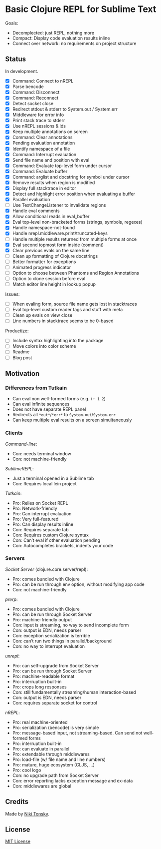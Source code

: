 # Basic Clojure REPL for Sublime Text

Goals:

- Decomplected: just REPL, nothing more
- Compact: Display code evaluation results inline
- Connect over network: no requirements on project structure

## Status

In development.

- [x] Command: Connect to nREPL
- [x] Parse bencode
- [x] Command: Disconnect
- [x] Command: Reconnect
- [x] Detect socket close
- [x] Redirect stdout & stderr to System.out / System.err
- [x] Middleware for error info
- [x] Print stack trace to stderr
- [x] Use nREPL sessions & ids
- [x] Keep multiple annotations on screen
- [x] Command: Clear annotations
- [x] Pending evaluation annotation
- [x] Identify namespace of a file
- [x] Command: Interrupt evaluation
- [x] Send file name and position with eval
- [x] Command: Evaluate top-level form under cursor
- [x] Command: Evaluate buffer
- [x] Command: arglist and docstring for symbol under cursor
- [x] Remove results when region is modified
- [x] Display full stacktrace in editor
- [x] Detect and highlight error position when evaluating a buffer
- [x] Parallel evaluation
- [ ] Use TextChangeListener to invalidate regions
- [x] Handle eval comments
- [x] Allow conditional reads in eval_buffer
- [x] Eval top-level non-bracketed forms (strings, symbols, regexes)
- [x] Handle namespace-not-found
- [x] Handle nrepl.middleware.print/truncated-keys
- [ ] Handle multiple results returned from multiple forms at once
- [x] Eval second topmost form inside (comment)
- [x] Clear previous evals on the same line
- [ ] Clean up formatting of Clojure docstrings
- [ ] Better formatter for exceptions
- [ ] Animated progress indicator
- [ ] Option to choose between Phantoms and Region Annotations
- [ ] Option to clone session before eval
- [ ] Match editor line height in lookup popup

Issues:

- [ ] When evaling form, source file name gets lost in stacktraces
- [ ] Eval top-level custom reader tags and stuff with meta
- [ ] Clean up evals on view close
- [ ] Line numbers in stacktrace seems to be 0-based

Productize:

- [ ] Include syntax highlighting into the package
- [ ] Move colors into color scheme
- [ ] Readme
- [ ] Blog post

## Motivation

### Differences from Tutkain

- Can eval non well-formed forms (e.g. `(+ 1 2`)
- Can eval infinite sequences
- Does not have separate REPL panel
- Redirects all `*out*`/`*err*` to `System.out`/`System.err`
- Can keep multiple eval results on a screen simultaneously

### Clients

*Command-line*:

- Con: needs terminal window
- Con: not machine-friendly

*SublimeREPL*:

- Just a terminal opened in a Sublime tab
- Con: Requires local lein project

*Tutkain*:

- Pro: Relies on Socket REPL
- Pro: Network-friendly
- Pro: Can interrupt evaluation
- Pro: Very full-featured
- Pro: Can display results inline
- Con: Requires separate tab
- Con: Requires custom Clojure syntax
- Con: Can’t eval if other evaluation pending
- Con: Autocompletes brackets, indents your code

### Servers

*Socket Server* (clojure.core.server/repl):

- Pro: comes bundled with Clojure
- Pro: can be run through env option, without modifying app code
- Con: not machine-friendly

*prerp*:

- Pro: comes bundled with Clojure
- Pro: can be run through Socket Server
- Pro: machine-friendly output
- Con: input is streaming, no way to send incomplete form
- Con: output is EDN, needs parser
- Con: exception serialization is terrible
- Con: can’t run two things in parallel/background
- Con: no way to interrupt evaluation

*unrepl*:

- Pro: can self-upgrade from Socket Server
- Pro: can be run through Socket Server
- Pro: machine-readable format
- Pro: interruption built-in
- Pro: crops long responses
- Con: still fundamentally streaming/human interaction-based
- Con: output is EDN, needs parser
- Con: requires separate socket for control

*nREPL*:

- Pro: real machine-oriented
- Pro: serialization (bencode) is very simple
- Pro: message-based input, not streaming-based. Can send not well-formed forms
- Pro: interruption built-in
- Pro: can evaluate in parallel
- Pro: extendable through middlewares
- Pro: load-file (w/ file name and line numbers)
- Pro: mature, huge ecosystem (CLJS, ...)
- Pro: cool logo
- Con: no upgrade path from Socket Server
- Con: error reporting lacks exception message and ex-data
- Con: middlewares are global

## Credits

Made by [Niki Tonsky](https://twitter.com/nikitonsky).

## License

[MIT License](./LICENSE.txt)
